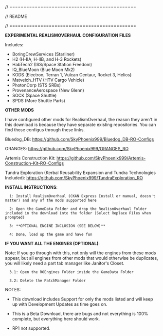 //  =============================================

//  README

//  ============================================= 


**EXPERIMENTAL REALISMOVERHAUL CONFIGURATION FILES**

Includes:

- BoringCrewServices (Starliner)
- H2 (H-IIA, H-IIB, and H-3 Rockets)
- HabTech2 (ISS/Space Station Freedom)
- IQ_BlueMoon (Blue Moon Mk2)
- KODS (Electron, Terran 1, Vulcan Centaur, Rocket 3, Helios)
- Matveich_HTV (HTV Cargo Vehicle)
- PhotonCorp (STS SRBs)
- ProvenanceAerospace (New Glenn)
- SOCK (Space Shuttle)
- SPDS (More Shuttle Parts)

  

**OTHER MODS**

I have configured other mods for RealismOverhaul, the reason they aren't in this download is because they have separate existing repositories.
You can find those configus through these links.

Bluedog_DB: https://github.com/SkyPhoenix999/Bluedog_DB-RO-Configs

ORANGES: https://github.com/SkyPhoenix999/ORANGES_RO

Artemis Construction Kit: https://github.com/SkyPhoenix999/Artemis-Construction-Kit-RO-Configs

Tundra Exploration (Kerbal Reusability Expansion and Tundra Technologies Included): https://github.com/SkyPhoenix999/TundraExploration_RO
  


**INSTALL INSTRUCTIONS**:

	  1: Install RealismOverhaul (CKAN Express Install or manual, doesn't matter) and any of the mods supported here
 
	  2: Open the GameData Folder and drop the RealismOverhaul Folder included in the download into the folder (Select Replace Files when prompted)
  
	  3: **OPTIONAL ENGINE INCLUSION (SEE BELOW)**
  
	  4: Done, load up the game and have fun



**IF YOU WANT ALL THE ENGINES (OPTIONAL)**:

Note: If you go through with this, not only will the engines from these mods appear, but all engines from other mods that would otherwise be duplicates, you will likely need a part tab manager like Janitor's Closet.
  
	  3.1: Open the ROEngines Folder inside the GameData Folder
  
	  3.2: Delete the PatchManager Folder


NOTES:

- This download includes Support for only the mods listed and will keep up with Development Updates as time goes on.

- This is a Beta Download, there are bugs and not everything is 100% complete, but everything here should work.

- RP1 not supported.

